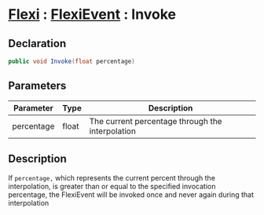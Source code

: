# [Flexi](../Docs.md) : [FlexiEvent](FlexiEvent.md) : Invoke
## Declaration
```cs
public void Invoke(float percentage)
```

## Parameters
| Parameter | Type | Description |
| - | - | - |
| percentage | float | The current percentage through the interpolation |

## Description
If `percentage,` which represents the current percent through the interpolation, is greater than or equal to the specified invocation percentage, the FlexiEvent will be invoked once and never again during that interpolation
